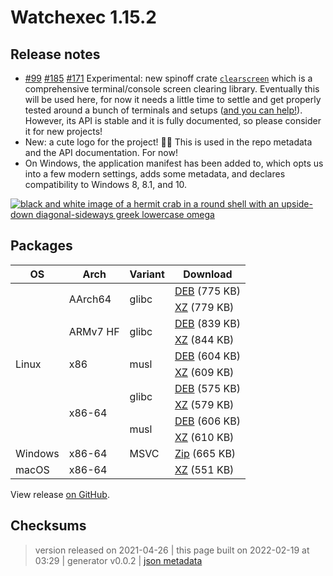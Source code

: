 # Watchexec 1.15.2

## Release notes

<ul>
<li><a class="issue-link js-issue-link" data-error-text="Failed to load title" data-id="368405131" data-permission-text="Title is private" data-url="https://github.com/watchexec/watchexec/issues/99" data-hovercard-type="issue" data-hovercard-url="/watchexec/watchexec/issues/99/hovercard" href="https://github.com/watchexec/watchexec/issues/99">#99</a> <a class="issue-link js-issue-link" data-error-text="Failed to load title" data-id="855280397" data-permission-text="Title is private" data-url="https://github.com/watchexec/watchexec/issues/185" data-hovercard-type="issue" data-hovercard-url="/watchexec/watchexec/issues/185/hovercard" href="https://github.com/watchexec/watchexec/issues/185">#185</a> <a class="issue-link js-issue-link" data-error-text="Failed to load title" data-id="738206355" data-permission-text="Title is private" data-url="https://github.com/watchexec/watchexec/issues/171" data-hovercard-type="issue" data-hovercard-url="/watchexec/watchexec/issues/171/hovercard" href="https://github.com/watchexec/watchexec/issues/171">#171</a> Experimental: new spinoff crate <a href="https://github.com/watchexec/clearscreen"><code>clearscreen</code></a> which is a comprehensive terminal/console screen clearing library. Eventually this will be used here, for now it needs a little time to settle and get properly tested around a bunch of terminals and setups (<a href="https://github.com/watchexec/clearscreen/blob/main/TERMINALS.md">and you can help!</a>). However, its API is stable and it is fully documented, so please consider it for new projects!</li>
<li>New: a cute logo for the project! <g-emoji class="g-emoji" alias="shell" fallback-src="https://github.githubassets.com/images/icons/emoji/unicode/1f41a.png">🐚</g-emoji><g-emoji class="g-emoji" alias="crab" fallback-src="https://github.githubassets.com/images/icons/emoji/unicode/1f980.png">🦀</g-emoji> This is used in the repo metadata and the API documentation. For now!</li>
<li>On Windows, the application manifest has been added to, which opts us into a few modern settings, adds some metadata, and declares compatibility to Windows 8, 8.1, and 10.</li>
</ul>
<p><a target="_blank" rel="noopener noreferrer" href="https://github.com/watchexec/watchexec/blob/main/doc/logo.png"><img src="https://github.com/watchexec/watchexec/blob/main/doc/logo.png" alt="black and white image of a hermit crab in a round shell with an upside-down diagonal-sideways greek lowercase omega" style="max-width:100%;"></a></p>

## Packages

<table class="downloads">
<thead>
<tr>
<th>OS</th>
<th>Arch</th>
<th>Variant</th>
<th>Download</th>

</tr>
</thead>
<tbody>
<tr>
						<td rowspan="10">Linux</td>
						
<td rowspan="2">AArch64</td>
            
						
<td rowspan="2">glibc</td>
            
<td><a class="download" href="https://github.com/watchexec/watchexec/releases/download/1.15.2/watchexec-1.15.2-aarch64-unknown-linux-gnu.deb">DEB</a> (775 KB)</td>
						
</tr>
					
<tr>
						
						
						
<td><a class="download" href="https://github.com/watchexec/watchexec/releases/download/1.15.2/watchexec-1.15.2-aarch64-unknown-linux-gnu.tar.xz">XZ</a> (779 KB)</td>
						
</tr>
					
<tr>
						
						
<td rowspan="2">ARMv7 HF</td>
            
						
<td rowspan="2">glibc</td>
            
<td><a class="download" href="https://github.com/watchexec/watchexec/releases/download/1.15.2/watchexec-1.15.2-armv7-unknown-linux-gnueabihf.deb">DEB</a> (839 KB)</td>
						
</tr>
					
<tr>
						
						
						
<td><a class="download" href="https://github.com/watchexec/watchexec/releases/download/1.15.2/watchexec-1.15.2-armv7-unknown-linux-gnueabihf.tar.xz">XZ</a> (844 KB)</td>
						
</tr>
					
<tr>
						
						
<td rowspan="2">x86</td>
            
						
<td rowspan="2">musl</td>
            
<td><a class="download" href="https://github.com/watchexec/watchexec/releases/download/1.15.2/watchexec-1.15.2-i686-unknown-linux-musl.deb">DEB</a> (604 KB)</td>
						
</tr>
					
<tr>
						
						
						
<td><a class="download" href="https://github.com/watchexec/watchexec/releases/download/1.15.2/watchexec-1.15.2-i686-unknown-linux-musl.tar.xz">XZ</a> (609 KB)</td>
						
</tr>
					
<tr>
						
						
<td rowspan="4">x86-64</td>
            
						
<td rowspan="2">glibc</td>
            
<td><a class="download" href="https://github.com/watchexec/watchexec/releases/download/1.15.2/watchexec-1.15.2-x86_64-unknown-linux-gnu.deb">DEB</a> (575 KB)</td>
						
</tr>
					
<tr>
						
						
						
<td><a class="download" href="https://github.com/watchexec/watchexec/releases/download/1.15.2/watchexec-1.15.2-x86_64-unknown-linux-gnu.tar.xz">XZ</a> (579 KB)</td>
						
</tr>
					
<tr>
						
						
						
<td rowspan="2">musl</td>
            
<td><a class="download" href="https://github.com/watchexec/watchexec/releases/download/1.15.2/watchexec-1.15.2-x86_64-unknown-linux-musl.deb">DEB</a> (606 KB)</td>
						
</tr>
					
<tr>
						
						
						
<td><a class="download" href="https://github.com/watchexec/watchexec/releases/download/1.15.2/watchexec-1.15.2-x86_64-unknown-linux-musl.tar.xz">XZ</a> (610 KB)</td>
						
</tr>
					
<tr>
						<td rowspan="1">Windows</td>
						
<td rowspan="1">x86-64</td>
            
						
<td rowspan="1">MSVC</td>
            
<td><a class="download" href="https://github.com/watchexec/watchexec/releases/download/1.15.2/watchexec-1.15.2-x86_64-pc-windows-msvc.zip">Zip</a> (665 KB)</td>
						
</tr>
					
<tr>
						<td rowspan="1">macOS</td>
						
<td rowspan="1">x86-64</td>
            
						
<td rowspan="1"></td>
            
<td><a class="download" href="https://github.com/watchexec/watchexec/releases/download/1.15.2/watchexec-1.15.2-x86_64-apple-darwin.tar.xz">XZ</a> (551 KB)</td>
						
</tr>
					</tbody>
</table>


View release [on GitHub](https://github.com/watchexec/watchexec/releases/1.15.2).

## Checksums





>	 version released on 2021-04-26
>	|
>	this page built on 2022-02-19 at 03:29
>	| generator v0.0.2
>	| [json metadata](meta.json)

